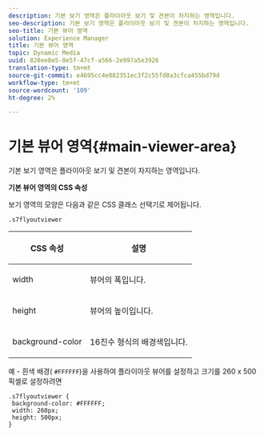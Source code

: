 ```yaml
---
description: 기본 보기 영역은 플라이아웃 보기 및 견본이 차지하는 영역입니다.
seo-description: 기본 보기 영역은 플라이아웃 보기 및 견본이 차지하는 영역입니다.
seo-title: 기본 뷰어 영역
solution: Experience Manager
title: 기본 뷰어 영역
topic: Dynamic Media
uuid: 828ee8e5-8e5f-47cf-a566-2e997a5e3926
translation-type: tm+mt
source-git-commit: e4695cc4e882351ec3f2c55fd8a3cfca455bd79d
workflow-type: tm+mt
source-wordcount: '109'
ht-degree: 2%

---
```



# 기본 뷰어 영역{#main-viewer-area}

기본 보기 영역은 플라이아웃 보기 및 견본이 차지하는 영역입니다.

<!--<a id="section_061E550C1C1D4DB2BD663A898895B38C"></a>-->

**기본 뷰어 영역의 CSS 속성**

보기 영역의 모양은 다음과 같은 CSS 클래스 선택기로 제어됩니다.

```
.s7flyoutviewer
```

<table id="table_94EE3F5BBE4547C0B4943471CEE7EDE4"> 
 <thead> 
  <tr> 
   <th colname="col1" class="entry"> <p> CSS 속성 </p> </th> 
   <th colname="col2" class="entry"> <p>설명 </p> </th> 
  </tr> 
 </thead>
 <tbody> 
  <tr> 
   <td colname="col1"> <p> <span class="codeph"> width </span> </p> </td> 
   <td colname="col2"> <p>뷰어의 폭입니다. </p> </td> 
  </tr> 
  <tr> 
   <td colname="col1"> <p> <span class="codeph"> height </span> </p> </td> 
   <td colname="col2"> <p>뷰어의 높이입니다. </p> </td> 
  </tr> 
  <tr> 
   <td colname="col1"> <p> <span class="codeph"> background-color  </span> </p> </td> 
   <td colname="col2"> <p> 16진수 형식의 배경색입니다. </p> </td> 
  </tr> 
 </tbody> 
</table>

예 - 흰색 배경( `#FFFFFF`)을 사용하여 플라이아웃 뷰어를 설정하고 크기를 260 x 500픽셀로 설정하려면

```
.s7flyoutviewer { 
 background-color: #FFFFFF; 
 width: 260px; 
 height: 500px;  
}
```

